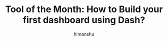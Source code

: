 ---
layout: post
title:  "Tool of the Month: How to Build your first dashboard using Dash?"
author: himanshu
categories: [ data visualization, Dash ]
image: assets/images/4.jpg
tags: [featured]
---